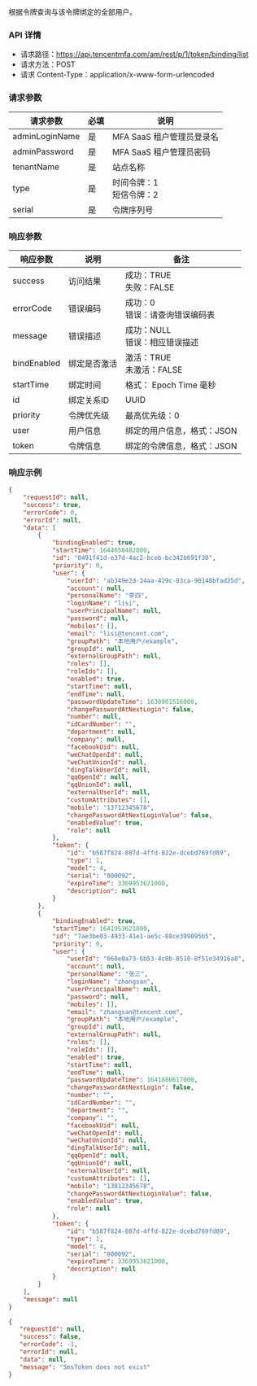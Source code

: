 根据令牌查询与该令牌绑定的全部用户。

### API 详情
- 请求路径：https://api.tencentmfa.com/am/rest/p/1/token/binding/list
- 请求方法：POST
- 请求 Content-Type：application/x-www-form-urlencoded



### 请求参数
| 请求参数 | 必填 | 说明 |
| ---- | ---- | ---- |
| adminLoginName | 是 | MFA SaaS 租户管理员登录名 |
| adminPassword | 是 | MFA SaaS 租户管理员密码 |
| tenantName | 是 | 站点名称 |
| type | 是 | 时间令牌：1<br>短信令牌：2 |
| serial | 是 | 令牌序列号 |

### 响应参数
| 响应参数 | 说明 | 备注 |
| ---- | ---- | ---- |
| success | 访问结果 | 成功：TRUE<br>失败：FALSE |
| errorCode | 错误编码 | 成功：0<br>错误：请查询错误编码表 |
| message | 错误描述 | 成功：NULL<br>错误：相应错误描述 |
| bindEnabled | 绑定是否激活 | 激活：TRUE<br>未激活：FALSE |
| startTime | 绑定时间 | 格式： Epoch Time 毫秒 |
| id | 绑定关系ID | UUID |
| priority | 令牌优先级 | 最高优先级：0 |
| user | 用户信息 | 绑定的用户信息，格式：JSON |
| token | 令牌信息 | 绑定的令牌信息，格式：JSON |

### 响应示例
```json
{
    "requestId": null,
    "success": true,
    "errorCode": 0,
    "errorId": null,
    "data": [
        {
            "bindingEnabled": true,
            "startTime": 1644658482000,
            "id": "0491f41d-e37d-4ac2-bceb-bc342b691f30",
            "priority": 0,
            "user": {
                "userId": "ab349e2d-34aa-429c-83ca-90148bfad25d",
                "account": null,
                "personalName": "李四",
                "loginName": "lisi",
                "userPrincipalName": null,
                "password": null,
                "mobiles": [],
                "email": "lisi@tencent.com",
                "groupPath": "本地用户/example",
                "groupId": null,
                "externalGroupPath": null,
                "roles": [],
                "roleIds": [],
                "enabled": true,
                "startTime": null,
                "endTime": null,
                "passwordUpdateTime": 1630901516000,
                "changePasswordAtNextLogin": false,
                "number": null,
                "idCardNumber": "",
                "department": null,
                "company": null,
                "facebookUid": null,
                "weChatOpenId": null,
                "weChatUnionId": null,
                "dingTalkUserId": null,
                "qqOpenId": null,
                "qqUnionId": null,
                "externalUserId": null,
                "customAttributes": [],
                "mobile": "13712345678",
                "changePasswordAtNextLoginValue": false,
                "enabledValue": true,
                "role": null
            },
            "token": {
                "id": "b587f824-887d-4ffd-822e-dcebd769fd89",
                "type": 1,
                "model": 4,
                "serial": "000092",
                "expireTime": 3369953621000,
                "description": null
            }
        },
        {
            "bindingEnabled": true,
            "startTime": 1641953621000,
            "id": "7ae3be03-4933-41e1-ae5c-88ce399095b5",
            "priority": 0,
            "user": {
                "userId": "668e0a73-6b53-4c8b-8510-8f51e34916a8",
                "account": null,
                "personalName": "张三",
                "loginName": "zhangsan",
                "userPrincipalName": null,
                "password": null,
                "mobiles": [],
                "email": "zhangsan@tencent.com",
                "groupPath": "本地用户/example",
                "groupId": null,
                "externalGroupPath": null,
                "roles": [],
                "roleIds": [],
                "enabled": true,
                "startTime": null,
                "endTime": null,
                "passwordUpdateTime": 1641886617000,
                "changePasswordAtNextLogin": false,
                "number": "",
                "idCardNumber": "",
                "department": "",
                "company": "",
                "facebookUid": null,
                "weChatOpenId": null,
                "weChatUnionId": null,
                "dingTalkUserId": null,
                "qqOpenId": null,
                "qqUnionId": null,
                "externalUserId": null,
                "customAttributes": [],
                "mobile": "13812345678",
                "changePasswordAtNextLoginValue": false,
                "enabledValue": true,
                "role": null
            },
            "token": {
                "id": "b587f824-887d-4ffd-822e-dcebd769fd89",
                "type": 1,
                "model": 4,
                "serial": "000092",
                "expireTime": 3369953621000,
                "description": null
            }
        }
    ],
    "message": null
}
```
 ```json
{
    "requestId": null,
    "success": false,
    "errorCode": -1,
    "errorId": null,
    "data": null,
    "message": "SmsToken does not exist"
}
```
